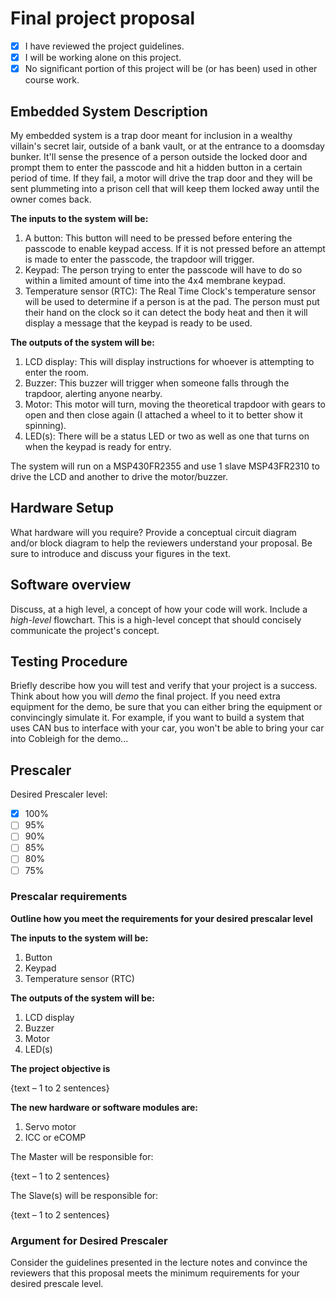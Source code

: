 # Final project proposal

- [x] I have reviewed the project guidelines.
- [x] I will be working alone on this project.
- [x] No significant portion of this project will be (or has been) used in other course work.

## Embedded System Description

My embedded system is a trap door meant for inclusion in a wealthy villain's secret lair, outside of a bank vault, or at the entrance to a doomsday bunker. It'll sense the presence of a person outside the locked door and prompt them to enter the passcode and hit a hidden button in a certain period of time. If they fail, a motor will drive the trap door and they will be sent plummeting into a prison cell that will keep them locked away until the owner comes back.

**The inputs to the system will be:**
1.  A button: This button will need to be pressed before entering the passcode to enable keypad access. If it is not pressed before an attempt is made to enter the passcode, the trapdoor will trigger.
2.  Keypad: The person trying to enter the passcode will have to do so within a limited amount of time into the 4x4 membrane keypad.
3.  Temperature sensor (RTC): The Real Time Clock's temperature sensor will be used to determine if a person is at the pad. The person must put their hand on the clock so it can detect the body heat and then it will display a message that the keypad is ready to be used.

**The outputs of the system will be:**
1. LCD display: This will display instructions for whoever is attempting to enter the room.
2. Buzzer: This buzzer will trigger when someone falls through the trapdoor, alerting anyone nearby.
3. Motor: This motor will turn, moving the theoretical trapdoor with gears to open and then close again (I attached a wheel to it to better show it spinning).
4. LED(s): There will be a status LED or two as well as one that turns on when the keypad is ready for entry.

The system will run on a MSP430FR2355 and use 1 slave MSP43FR2310 to drive the LCD and another to drive the motor/buzzer.

## Hardware Setup

What hardware will you require? Provide a conceptual circuit diagram and/or block diagram to help the reviewers understand your proposal. Be sure to introduce and discuss your figures in the text.

## Software overview

Discuss, at a high level, a concept of how your code will work. Include a *high-level* flowchart. This is a high-level concept that should concisely communicate the project's concept.

## Testing Procedure

Briefly describe how you will test and verify that your project is a success. Think about how you will *demo* the final project. If you need extra equipment for the demo, be sure that you can either bring the equipment or convincingly simulate it. For example, if you want to build a system that uses CAN bus to interface with your car, you won't be able to bring your car into Cobleigh for the demo...


## Prescaler

Desired Prescaler level: 

- [x] 100%
- [ ] 95% 
- [ ] 90% 
- [ ] 85% 
- [ ] 80% 
- [ ] 75% 

### Prescalar requirements 

**Outline how you meet the requirements for your desired prescalar level**

**The inputs to the system will be:**
1.  Button
2.  Keypad
3.  Temperature sensor (RTC)

**The outputs of the system will be:**
1. LCD display
2. Buzzer
3. Motor
4. LED(s)

**The project objective is**

{text – 1 to 2 sentences}

**The new hardware or software modules are:**
1. Servo motor
2. ICC or eCOMP


The Master will be responsible for:

{text – 1 to 2 sentences}

The Slave(s) will be responsible for:

{text – 1 to 2 sentences}



### Argument for Desired Prescaler

Consider the guidelines presented in the lecture notes and convince the reviewers that this proposal meets the minimum requirements for your desired prescale level.
